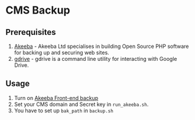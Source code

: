 # CMS Backup

## Prerequisites

1. [Akeeba](https://www.akeebabackup.com/) -  Akeeba Ltd specialises in building Open Source PHP software for backing up and securing web sites.
2. [gdrive](https://github.com/prasmussen/gdrive) - gdrive is a command line utility for interacting with Google Drive.



## Usage

1. Turn on [Akeeba Front-end backup](https://www.akeebabackup.com/documentation/akeeba-backup-documentation/automating-your-backup.html)
2. Set your CMS domain and Secret key in `run_akeeba.sh`.
3. You have to set up `bak_path` in `backup.sh` 

